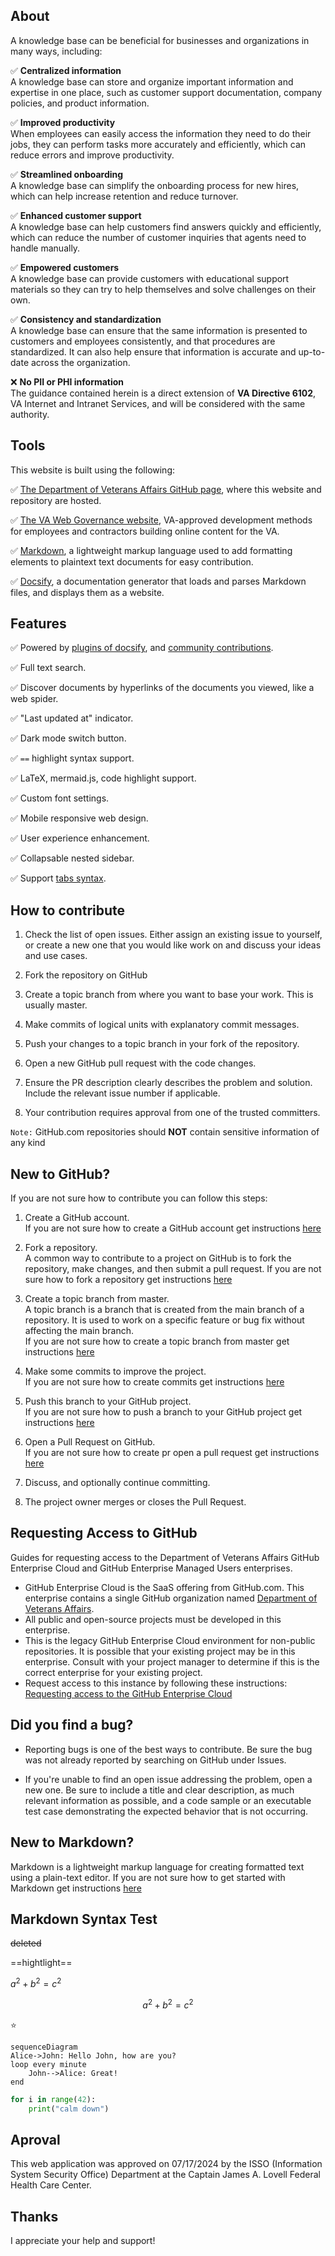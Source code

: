 ## About  
A knowledge base can be beneficial for businesses and organizations in many ways, including:  

:white_check_mark: **Centralized information**  
A knowledge base can store and organize important information and expertise in one place, such as customer support documentation, company policies, and product information. 

:white_check_mark: **Improved productivity**  
When employees can easily access the information they need to do their jobs, they can perform tasks more accurately and efficiently, which can reduce errors and improve productivity. 

:white_check_mark: **Streamlined onboarding**    
A knowledge base can simplify the onboarding process for new hires, which can help increase retention and reduce turnover. 

:white_check_mark: **Enhanced customer support**    
A knowledge base can help customers find answers quickly and efficiently, which can reduce the number of customer inquiries that agents need to handle manually.  

:white_check_mark: **Empowered customers**    
A knowledge base can provide customers with educational support materials so they can try to help themselves and solve challenges on their own.  

:white_check_mark: **Consistency and standardization**    
A knowledge base can ensure that the same information is presented to customers and employees consistently, and that procedures are standardized. It can also help ensure that information is accurate and up-to-date across the organization.  

:x: **No PII or PHI information**  
The guidance contained herein is a direct extension of **VA Directive 6102**, VA Internet and Intranet Services, and will be considered with the same authority.  

## Tools
This website is built using the following: 

:white_check_mark: [The Department of Veterans Affairs GitHub page](https://github.com/department-of-veterans-affairs), where this website and repository are hosted. 

:white_check_mark: [The VA Web Governance website](https://digital.va.gov/web-governance/), VA-approved development methods for employees and contractors building online content for the VA.  

:white_check_mark: [Markdown](https://www.markdownguide.org/), a lightweight markup language used to add formatting elements to plaintext text documents for easy contribution. 

:white_check_mark: [Docsify](https://docsify.js.org/), a documentation generator that loads and parses Markdown files, and displays them as a website. 

## Features
:white_check_mark: Powered by [plugins of docsify](https://docsify.js.org/#/plugins), and [community contributions](https://docsify.js.org/#/awesome?id=awesome-docsify-).

:white_check_mark: Full text search.  

:white_check_mark: Discover documents by hyperlinks of the documents you viewed, like a web spider.  

:white_check_mark: "Last updated at" indicator. 

:white_check_mark: Dark mode switch button.  

:white_check_mark: `==` highlight syntax support.  

:white_check_mark: LaTeX, mermaid.js, code highlight support.  

:white_check_mark: Custom font settings. 

:white_check_mark: Mobile responsive web design.  

:white_check_mark: User experience enhancement.  

:white_check_mark: Collapsable nested sidebar. 

:white_check_mark: Support [tabs syntax](https://jhildenbiddle.github.io/docsify-tabs/#/?id=usage).

## How to contribute
1. Check the list of open issues. Either assign an existing issue to yourself, or create a new one that you would like work on and discuss your ideas and use cases. 

2. Fork the repository on GitHub  

3. Create a topic branch from where you want to base your work. This is usually master.  

4. Make commits of logical units with explanatory commit messages.  

5. Push your changes to a topic branch in your fork of the repository.  

6. Open a new GitHub pull request with the code changes. 

7. Ensure the PR description clearly describes the problem and solution. Include the relevant issue number if applicable.  

8. Your contribution requires approval from one of the trusted committers.  

`Note:` GitHub.com repositories should **NOT** contain sensitive information of any kind

## New to GitHub?  
If you are not sure how to contribute you can follow this steps:  
1. Create a GitHub account.  
If you are not sure how to create a GitHub account get instructions [here](https://docs.github.com/en/get-started/start-your-journey/creating-an-account-on-github)

2. Fork a repository.  
A common way to contribute to a project on GitHub is to fork the repository, make changes, and then submit a pull request.
If you are not sure how to fork a repository get instructions [here](https://docs.github.com/en/pull-requests/collaborating-with-pull-requests/working-with-forks/fork-a-repo)  

3. Create a topic branch from master.  
A topic branch is a branch that is created from the main branch of a repository. It is used to work on a specific feature or bug fix without affecting the main branch.  
If you are not sure how to create a topic branch from master get instructions [here](https://github.com/Kunena/Kunena-Forum/wiki/Create-a-new-branch-with-git-and-manage-branches) 

4. Make some commits to improve the project.  
If you are not sure how to create commits get instructions [here](https://docs.github.com/en/pull-requests/committing-changes-to-your-project/creating-and-editing-commits/about-commits)  

5. Push this branch to your GitHub project.  
If you are not sure how to push a branch to your GitHub project get instructions [here](https://docs.github.com/en/get-started/using-git/pushing-commits-to-a-remote-repository)  

6. Open a Pull Request on GitHub.  
If you are not sure how to create pr open a pull request get instructions [here](https://docs.github.com/en/pull-requests/collaborating-with-pull-requests/proposing-changes-to-your-work-with-pull-requests/creating-a-pull-request)  

7. Discuss, and optionally continue committing.  

8. The project owner merges or closes the Pull Request.

## Requesting Access to GitHub

Guides for requesting access to the Department of Veterans Affairs GitHub Enterprise Cloud and GitHub Enterprise Managed Users enterprises.  
- GitHub Enterprise Cloud is the SaaS offering from GitHub.com. This enterprise contains a single GitHub organization named [Department of Veterans Affairs](https://github.com/department-of-veterans-affairs).  
- All public and open-source projects must be developed in this enterprise.  
- This is the legacy GitHub Enterprise Cloud environment for non-public repositories. It is possible that your existing project may be in this enterprise. Consult with your project manager to determine if this is the correct enterprise for your existing project.  
- Request access to this instance by following these instructions: [Requesting access to the GitHub Enterprise Cloud](https://department-of-veterans-affairs.github.io/github-handbook/guides/onboarding/getting-access/ghec)  

## Did you find a bug?
- Reporting bugs is one of the best ways to contribute. Be sure the bug was not already reported by searching on GitHub under Issues.  

- If you're unable to find an open issue addressing the problem, open a new one. Be sure to include a title and clear description, as much relevant information as possible, and a code sample or an executable test case demonstrating the expected behavior that is not occurring.  

## New to Markdown?  
Markdown is a lightweight markup language for creating formatted text using a plain-text editor. If you are not sure how to get started with Markdown get instructions [here](https://www.markdownguide.org/)  

## Markdown Syntax Test

~~deleted~~

==hightlight==

$a^2+b^2=c^2$

$$
a^2+b^2=c^2
$$

:star:

```mermaid
sequenceDiagram
Alice->John: Hello John, how are you?
loop every minute
    John-->Alice: Great!
end
```

```python
for i in range(42):
    print("calm down")
```
## Aproval  
This web application was approved on 07/17/2024 by the ISSO (Information System Security Office) Department at the Captain James A. Lovell Federal Health Care Center.  

## Thanks 

I appreciate your help and support!
